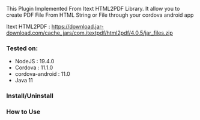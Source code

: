 This Plugin Implemented From Itext HTML2PDF Library. It allow you to create PDF File From HTML String or File through your cordova android app

Itext HTML2PDF : https://download.jar-download.com/cache_jars/com.itextpdf/html2pdf/4.0.5/jar_files.zip

### Tested on:

- NodeJS  	      : 19.4.0
- Cordova 	      : 11.1.0
- cordova-android : 11.0 
- Java 11  

### Install/Uninstall


### How to Use

